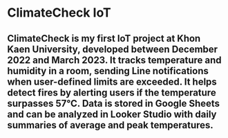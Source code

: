 # ClimateCheck IoT 
## ClimateCheck is my first IoT project at Khon Kaen University, developed between December 2022 and March 2023. It tracks temperature and humidity in a room, sending Line notifications when user-defined limits are exceeded. It helps detect fires by alerting users if the temperature surpasses 57°C. Data is stored in Google Sheets and can be analyzed in Looker Studio with daily summaries of average and peak temperatures.
